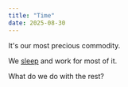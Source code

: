 ```yaml
---
title: "Time"
date: 2025-08-30
---
```

It's our most precious commodity. 

We [sleep](/sleep/) and work for most of it. 

What do we do with the rest?